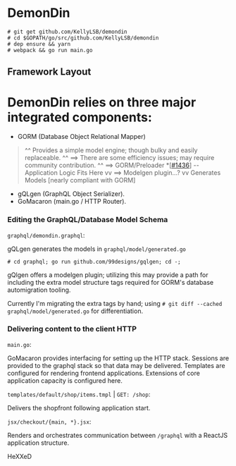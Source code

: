 # DemonDin

```
# git get github.com/KellyLSB/demondin
# cd $GOPATH/go/src/github.com/KellyLSB/demondin
# dep ensure && yarn
# webpack && go run main.go
```

## Framework Layout

# DemonDin relies on three major integrated components: 

- GORM      (Database Object Relational Mapper)
> ^^ Provides a simple model engine; though bulky and easily replaceable.
> ^^ ==> There are some efficiency issues; may require community contribution.
> ^^ ==> GORM/Preloader *[[#1436](https://github.com/jinzhu/gorm/issues/1436)]
> -- Application Logic Fits Here
> vv ==> Modelgen plugin...?
> vv Generates Models [nearly compliant with GORM]
- gQLgen    (GraphQL Object Serializer).
- GoMacaron (main.go / HTTP Router).

### Editing the GraphQL/Database Model Schema 

`graphql/demondin.graphql`:

gQLgen generates the models in `graphql/model/generated.go`

```
# cd graphql; go run github.com/99designs/gqlgen; cd -;
```

gQlgen offers a modelgen plugin; utilizing this may provide a path
for including the extra model structure tags required for GORM's
database automigration tooling.

Currently I'm migrating the extra tags by hand; 
using `# git diff --cached graphql/model/generated.go` for differentiation.

### Delivering content to the client HTTP

`main.go`:

GoMacaron provides interfacing for setting up the HTTP stack.
Sessions are provided to the graphql stack so that data may be delivered.
Templates are configured for rendering frontend applications.
Extensions of core application capacity is configured here.

`templates/default/shop/items.tmpl` | `GET: /shop`:

Delivers the shopfront following application start.

`jsx/checkout/{main, *}.jsx`:

Renders and orchestrates communication between `/graphql`
with a ReactJS application structure.




HeXXeD
